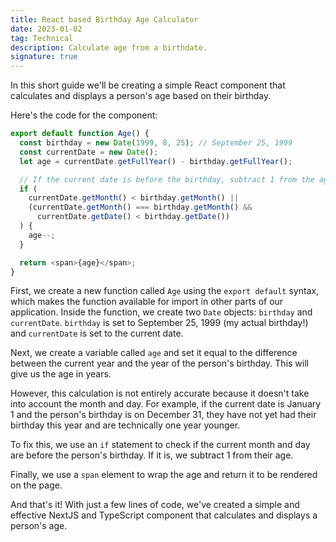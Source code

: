 ```yaml
---
title: React based Birthday Age Calculator
date: 2023-01-02
tag: Technical
description: Calculate age from a birthdate.
signature: true
---
```


In this short guide we'll be creating a simple React component that calculates and displays a person's age based on their birthday.

Here's the code for the component:

```js
export default function Age() {
  const birthday = new Date(1999, 8, 25); // September 25, 1999
  const currentDate = new Date();
  let age = currentDate.getFullYear() - birthday.getFullYear();

  // If the current date is before the birthday, subtract 1 from the age
  if (
    currentDate.getMonth() < birthday.getMonth() ||
    (currentDate.getMonth() === birthday.getMonth() &&
      currentDate.getDate() < birthday.getDate())
  ) {
    age--;
  }

  return <span>{age}</span>;
}
```

First, we create a new function called `Age` using the `export default` syntax, which makes the function available for import in other parts of our application. Inside the function, we create two `Date` objects: `birthday` and `currentDate`. `birthday` is set to September 25, 1999 (my actual birthday!) and `currentDate` is set to the current date.

Next, we create a variable called `age` and set it equal to the difference between the current year and the year of the person's birthday. This will give us the age in years.

However, this calculation is not entirely accurate because it doesn't take into account the month and day. For example, if the current date is January 1 and the person's birthday is on December 31, they have not yet had their birthday this year and are technically one year younger.

To fix this, we use an `if` statement to check if the current month and day are before the person's birthday. If it is, we subtract 1 from their age.

Finally, we use a `span` element to wrap the age and return it to be rendered on the page.

And that's it! With just a few lines of code, we've created a simple and effective NextJS and TypeScript component that calculates and displays a person's age.
